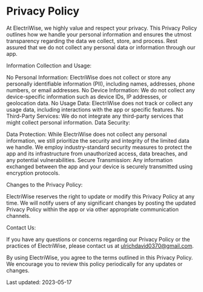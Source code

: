 # Privacy Policy

At ElectriWise, we highly value and respect your privacy. This Privacy Policy outlines how we handle your personal information and ensures the utmost transparency regarding the data we collect, store, and process. Rest assured that we do not collect any personal data or information through our app.

Information Collection and Usage:

No Personal Information: ElectriWise does not collect or store any personally identifiable information (PII), including names, addresses, phone numbers, or email addresses.
No Device Information: We do not collect any device-specific information such as device IDs, IP addresses, or geolocation data.
No Usage Data: ElectriWise does not track or collect any usage data, including interactions with the app or specific features.
No Third-Party Services: We do not integrate any third-party services that might collect personal information.
Data Security:

Data Protection: While ElectriWise does not collect any personal information, we still prioritize the security and integrity of the limited data we handle. We employ industry-standard security measures to protect the app and its infrastructure from unauthorized access, data breaches, and any potential vulnerabilities.
Secure Transmission: Any information exchanged between the app and your device is securely transmitted using encryption protocols.

Changes to the Privacy Policy:

ElectriWise reserves the right to update or modify this Privacy Policy at any time. We will notify users of any significant changes by posting the updated Privacy Policy within the app or via other appropriate communication channels.

Contact Us:

If you have any questions or concerns regarding our Privacy Policy or the practices of ElectriWise, please contact us at ulrichdavid0370@gmail.com.

By using ElectriWise, you agree to the terms outlined in this Privacy Policy. We encourage you to review this policy periodically for any updates or changes.

Last updated: 2023-05-17


